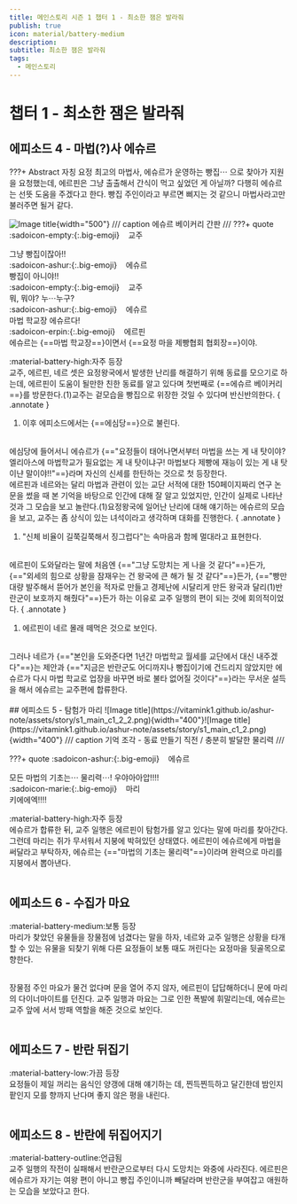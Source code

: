 ```yaml
---
title: 메인스토리 시즌 1 챕터 1 - 최소한 잼은 발라줘
publish: true
icon: material/battery-medium
description: 
subtitle: 최소한 잼은 발라줘
tags:
  - 메인스토리
---
```


# 챕터 1 - 최소한 잼은 발라줘

## 에피소드 4 - 마법(?)사 에슈르
???+ Abstract
    자칭 요정 최고의 마법사, 에슈르가 운영하는 빵집⋯ 으로 찾아가 지원을 요청했는데, 에르핀은 그냥 출출해서 간식이 먹고 싶었던 게 아닐까? 다행히 에슈르는 선뜻 도움을 주겠다고 한다. 빵집 주인이라고 부르면 삐지는 것 같으니 마법사라고만 불러주면 될거 같다.

![Image title](https://vitamink1.github.io/ashur-note/assets/story/s1_main_c1_1.png){width="500"}
/// caption
에슈르 베이커리 간판
///
???+ quote
    :sadoicon-empty:{:.big-emoji} &nbsp;&nbsp;&nbsp;<span class="tag-box" data-sado="empty">교주</span><br>
    <div class="speech-bubble">
        그냥 빵집이잖아!!
    </div>
    :sadoicon-ashur:{:.big-emoji} &nbsp;&nbsp;&nbsp;<span class="tag-box" data-sado="ashur">에슈르</span><br>
    <div class="speech-bubble">
        빵집이 아니야!!
    </div>
    :sadoicon-empty:{:.big-emoji} &nbsp;&nbsp;&nbsp;<span class="tag-box" data-sado="empty">교주</span><br>
    <div class="speech-bubble">
        뭐, 뭐야? 누⋯누구?
    </div>
    :sadoicon-ashur:{:.big-emoji} &nbsp;&nbsp;&nbsp;<span class="tag-box" data-sado="ashur">에슈르</span><br>
    <div class="speech-bubble">
        마법 학교장 에슈르다!
    </div>
    :sadoicon-erpin:{:.big-emoji} &nbsp;&nbsp;&nbsp;<span class="tag-box" data-sado="erpin">에르핀</span><br>
    <div class="speech-bubble">
        에슈르는 {==마법 학교장==}이면서 {==요정 마을 제빵협회 협회장==}이야.
    </div>

<span class="badge badge-version"><span class="badge-icon">:material-battery-high:</span>자주 등장</span>
<br>
교주, 에르핀, 네르 셋은 요정왕국에서 발생한 난리를 해결하기 위해 동료를 모으기로 하는데, 에르핀이 도움이 될만한 친한 동료를 알고 있다며 첫번째로 {==에슈르 베이커리==}를 방문한다.(1)교주는 겉모습을 빵집으로 위장한 것일 수 있다며 반신반의한다.
{ .annotate }

1. 이후 에피소드에서는 {==에심당==}으로 불린다.

<br>
에심당에 들어서니 에슈르가 {=="요정들이 태어나면서부터 마법을 쓰는 게 내 탓이야? 엘리아스에 마법학교가 필요없는 게 내 탓이냐구! 마법보다 제빵에 재능이 있는 게 내 탓이냔 말이야!!"==}라며 자신의 신세를 한탄하는 것으로 첫 등장한다.

<br>
에르핀과 네르와는 달리 마법과 관련이 있는 교단 서적에 대한 150페이지짜리 연구 논문을 썼을 때 본 기억을 바탕으로 인간에 대해 잘 알고 있었지만, 인간이 실제로 나타난 것과 그 모습을 보고 놀란다.(1)요정왕국에 일어난 난리에 대해 얘기하는 에슈르의 모습을 보고, 교주는 좀 상식이 있는 녀석이라고 생각하며 대화를 진행한다.
{ .annotate }

1. "신체 비율이 길쭉길쭉해서 징그럽다"는 속마음과 함께 멀대라고 표현한다.

<br>
에르핀이 도와달라는 말에 처음엔 {=="그냥 도망치는 게 나을 것 같다"==}든가, {=="외세의 힘으로 상황을 잠재우는 건 왕국에 큰 해가 될 것 같다"==}든가, {=="빵만 대량 발주해서 뜯어가 본인을 적자로 만들고 경제난에 시달리게 만든 왕국과 달리(1)반란군이 보호까지 해줬다"==}든가 하는 이유로 교주 일행의 편이 되는 것에 회의적이었다.
{ .annotate }

1. 에르핀이 네르 몰래 떼먹은 것으로 보인다.

<br>
그러나 네르가 {=="본인을 도와준다면 1년간 마법학교 월세를 교단에서 대신 내주겠다"==}는 제안과 {=="지금은 반란군도 어디까지나 빵집이기에 건드리지 않았지만 에슈르가 다시 마법 학교로 업장을 바꾸면 바로 불타 없어질 것이다"==}라는 무서운 설득을 해서 에슈르는 교주편에 합류한다.
<br>
<br>
## 에피소드 5 - 탐험가 마리
![Image title](https://vitamink1.github.io/ashur-note/assets/story/s1_main_c1_2_2.png){width="400"}![Image title](https://vitamink1.github.io/ashur-note/assets/story/s1_main_c1_2.png){width="400"}
/// caption
기억 조각 - 동료 만들기 직전 / 충분히 발달한 물리력
///

???+ quote
    :sadoicon-ashur:{:.big-emoji} &nbsp;&nbsp;&nbsp;<span class="tag-box" data-sado="ashur">에슈르</span><br>
    <div class="speech-bubble">
        모든 마법의 기초는⋯ 물리력⋯! 우야아아압!!!!
    </div>
    :sadoicon-marie:{:.big-emoji} &nbsp;&nbsp;&nbsp;<span class="tag-box" data-sado="marie">마리</span><br>
    <div class="speech-bubble">
        키에에엑!!!!
    </div>

<span class="badge badge-version"><span class="badge-icon">:material-battery-high:</span>자주 등장</span>
<br>
에슈르가 합류한 뒤, 교주 일행은 에르핀이 탐험가를 알고 있다는 말에 마리를 찾아간다. 그런데 마리는 쥐가 무서워서 지붕에 박혀있던 상태였다. 에르핀이 에슈르에게 마법을 써달라고 부탁하자, 에슈르는 {=="마법의 기초는 물리력"==}이라며 완력으로 마리를 지붕에서 뽑아낸다.
<br>
<br>

## 에피소드 6 - 수집가 마요
<span class="badge badge-version"><span class="badge-icon">:material-battery-medium:</span>보통 등장</span>
<br>
마리가 찾았던 유물들을 장물점에 넘겼다는 말을 하자, 네르와 교주 일행은 상황을 타개할 수 있는 유물을 되찾기 위해 다른 요정들이 보통 때도 꺼린다는 요정마을 뒷골목으로 향한다.

<br>
장물점 주인 마요가 물건 없다며 문을 열어 주지 않자, 에르핀이 답답해하더니 문에 마리의 다이너마이트를 던진다. 교주 일행과 마요는 그로 인한 폭발에 휘말리는데, 에슈르는 교주 앞에 서서 방패 역할을 해준 것으로 보인다.
<br>
<br>

## 에피소드 7 - 반란 뒤집기
<span class="badge badge-version"><span class="badge-icon">:material-battery-low:</span>가끔 등장</span>
<br>
요정들이 제일 꺼리는 음식인 양갱에 대해 얘기하는 데, 찐득찐득하고 달긴한데 밤인지 팥인지 모를 향까지 난다며 좋지 않은 평을 내린다.
<br>
<br>

## 에피소드 8 - 반란에 뒤집어지기
<span class="badge badge-version"><span class="badge-icon">:material-battery-outline:</span>언급됨</span>
<br>
교주 일행의 작전이 실패해서 반란군으로부터 다시 도망치는 와중에 사라진다. 에르핀은 에슈르가 자기는 여왕 편이 아니고 빵집 주인이니까 빼달라며 반란군을 부여잡고 애원하는 모습을 보았다고 한다.
<br>
<br>
